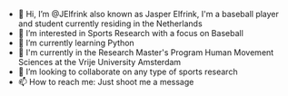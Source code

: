 - 👋 Hi, I’m @JElfrink also known as Jasper Elfrink, I'm a baseball player and student currently residing in the Netherlands
- 👀 I’m interested in Sports Research with a focus on Baseball
- 🌱 I’m currently learning Python
- 🌱 I'm currently in the Research Master's Program Human Movement Sciences at the Vrije University Amsterdam
- 💞️ I’m looking to collaborate on any type of sports research
- 📫 How to reach me: Just shoot me a message

<!---
JElfrink/JElfrink is a ✨ special ✨ repository because its `README.md` (this file) appears on your GitHub profile.
You can click the Preview link to take a look at your changes.
--->
